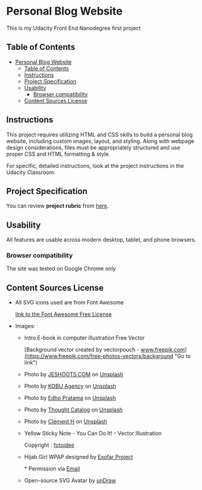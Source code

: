 # Personal Blog Website

This is my Udacity Front End Nanodegree first project

## Table of Contents

- [Personal Blog Website](#personal-blog-website)
  - [Table of Contents](#table-of-contents)
  - [Instructions](#instructions)
  - [Project Specification](#project-specification)
  - [Usability](#usability)
    - [Browser compatibility](#browser-compatibility)
  - [Content Sources License](#content-sources-license)

## Instructions

This project requires utilizing HTML and CSS skills to build a personal blog website, including custom images, layout, and styling. Along with webpage design considerations, files must be appropriately structured and use proper CSS and HTML formatting & style.

For specific, detailed instructions, look at the project instructions in the Udacity Classroom.

## Project Specification

You can review **project rubric** from [here](https://review.udacity.com/#!/rubrics/2667/view "Go to link").

## Usability

All features are usable across modern desktop, tablet, and phone browsers.

### Browser compatibility

The site was tested on Google Chrome only

## Content Sources License

* All SVG icons used are from Font Awesome

  [link to the Font Awesome Free License](https://fontawesome.com/license/free "Go to link")

* Images:
  * Intro E-book in computer illustration Free Vector

    [Background vector created by vectorpouch - www.freepik.com](https://www.freepik.com/free-photos-vectors/background "Go to link")
  * Photo by [JESHOOTS.COM](https://unsplash.com/@jeshoots?utm_source=unsplash&utm_medium=referral&utm_content=creditCopyText "Go to link") on [Unsplash](https://unsplash.com "Go to link")
  * Photo by [KOBU Agency](https://unsplash.com/@kobuagency?utm_source=unsplash&utm_medium=referral&utm_content=creditCopyText "Go to link") on [Unsplash](https://unsplash.com "Go to link")
  * Photo by [Edho Pratama](https://unsplash.com/@edhoradic?utm_source=unsplash&utm_medium=referral&utm_content=creditCopyText "Go to link") on [Unsplash](https://unsplash.com "Go to link")
  * Photo by [Thought Catalog](https://unsplash.com/@thoughtcatalog?utm_source=unsplash&utm_medium=referral&utm_content=creditCopyText "Go to link") on [Unsplash](https://unsplash.com "Go to link")
  * Photo by [Clément H](https://unsplash.com/@clemhlrdt?utm_source=unsplash&utm_medium=referral&utm_content=creditCopyText "Go to link") on [Unsplash](https://unsplash.com "Go to link")
  * Yellow Sticky Note \- You Can Do It! \- Vector Illustration

    Copyright : [fotoidee](https://www.123rf.com/profile_fotoidee "Go to link")
  * Hijab Girl WPAP designed by [Exofar Project](https://displate.com/exofarproject/displates "Go to link")

    \* Permission via [Email](mailto:exofar.art@gmail.com "Send Email")
  * Open\-source SVG Avatar by [unDraw](https://undraw.co "Go to link")